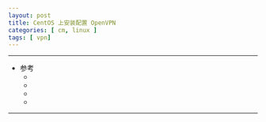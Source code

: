 ```yaml
---
layout: post
title: CentOS 上安装配置 OpenVPN
categories: [ cm, linux ]
tags: [ vpn]
---
```


---

* 参考
  * []()
  * []()
  * []()
  * []()

---











































